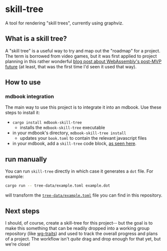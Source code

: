 # skill-tree

A tool for rendering "skill trees", currently using graphviz.

## What is a skill tree?

A "skill tree" is a useful way to try and map out the "roadmap" for a
project. The term is borrowed from video games, but it was first
applied to project planning in this rather wonderful [blog post about
WebAssembly's post-MVP future][wasm] (at least, that was the first
time I'd seen it used that way).

[wasm]: https://hacks.mozilla.org/2018/10/webassemblys-post-mvp-future/

## How to use

### mdbook integration

The main way to use this project is to integrate it into an mdbook.
Use these steps to install it:

* `cargo install mdbook-skill-tree`
    * installs the `mdbook-skill-tree` executable
* in your mdbook's directory, `mdbook-skill-tree install`
    * updates your `book.toml` to contain the relevant javascript files
* in your mdbook, add a `skill-tree` code block, [as seen here](book/src/skill_tree.md).

## run manually

You can run `skill-tree` directly in which case it generates a `dot` file.
For example:

```bash
cargo run -- tree-data/example.toml example.dot
```

will transform the [`tree-data/example.toml`](tree-data/example.toml) 
file you can find in this repository.

## Next steps

I should, of course, create a skill-tree for this project-- but the
goal is to make this something that can be readily dropped into a
working group repository (like [wg-traits]) and used to track the
overall progress and plans of a project. The workflow isn't *quite*
drag and drop enough for that yet, but we're close!

[wg-traits]: https://github.com/rust-lang/wg-traits
